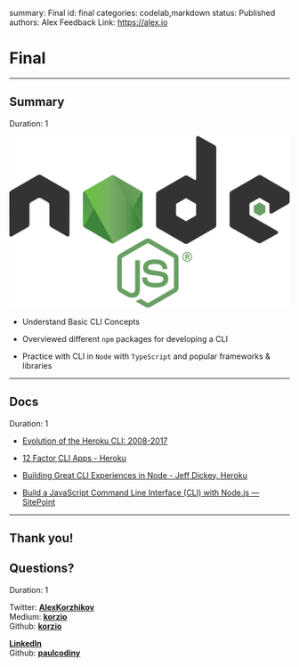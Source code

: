 summary: Final
id: final
categories: codelab,markdown
status: Published 
authors: Alex
Feedback Link: https://alex.io

# Final

---

## Summary
Duration: 1

![Node](assets/node.png)

- Understand Basic CLI Concepts

- Overviewed different `npm` packages for developing a CLI

- Practice with CLI in `Node` with `TypeScript` and popular frameworks & libraries

---

## Docs
Duration: 1

- [Evolution of the Heroku CLI: 2008-2017](https://blog.heroku.com/evolution-of-heroku-cli-2008-2017)

- [12 Factor CLI Apps - Heroku](https://medium.com/@jdxcode/12-factor-cli-apps-dd3c227a0e46)

- [Building Great CLI Experiences in Node - Jeff Dickey, Heroku](https://www.youtube.com/watch?v=Izx3-KSuaM8)

- [Build a JavaScript Command Line Interface (CLI) with Node.js — SitePoint](https://www.sitepoint.com/javascript-command-line-interface-cli-node-js/)

---

## Thank you!
## Questions?
Duration: 1

Twitter: **[AlexKorzhikov](https://twitter.com/AlexKorzhikov)**  
Medium: **[korzio](https://medium.com/@korzio)**  
Github: **[korzio](https://github.com/korzio)**  

**[LinkedIn](
https://www.linkedin.com/in/pavlik-kiselev-06993347/)**  
Github: **[paulcodiny](https://github.com/paulcodiny)**  